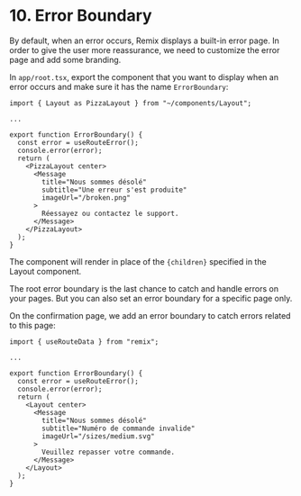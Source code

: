 # 10. Error Boundary

By default, when an error occurs, Remix displays a built-in error page. In order to give the user more reassurance, we need to customize the error page and add some branding.

In `app/root.tsx`, export the component that you want to display when an error occurs and make sure it has the name `ErrorBoundary`:

```tsx
import { Layout as PizzaLayout } from "~/components/Layout";

...

export function ErrorBoundary() {
  const error = useRouteError();
  console.error(error);
  return (
    <PizzaLayout center>
      <Message
        title="Nous sommes désolé"
        subtitle="Une erreur s'est produite"
        imageUrl="/broken.png"
      >
        Réessayez ou contactez le support.
      </Message>
    </PizzaLayout>
  );
}
```

The component will render in place of the `{children}` specified in the Layout component.

The root error boundary is the last chance to catch and handle errors on your pages. But you can also set an error boundary for a specific page only.

On the confirmation page, we add an error boundary to catch errors related to this page:

```tsx
import { useRouteData } from "remix";

...

export function ErrorBoundary() {
  const error = useRouteError();
  console.error(error);
  return (
    <Layout center>
      <Message
        title="Nous sommes désolé"
        subtitle="Numéro de commande invalide"
        imageUrl="/sizes/medium.svg"
      >
        Veuillez repasser votre commande.
      </Message>
    </Layout>
  );
}

```

